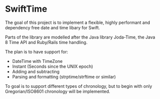 # SwiftTime
The goal of this project is to implement a flexible, highly performant and
dependency free date and time libary for Swift.

Parts of the library are modelled after the Java library Joda-Time, the Java 8
Time API and Ruby/Rails time handling. 

The plan is to have support for:

 * DateTime with TimeZone
 * Instant (Seconds since the UNIX epoch)
 * Adding and subtracting
 * Parsing and formatting (strptime/strftime or similar)

To goal is to support different types of chronology, but to begin with only
Gregorian/ISO8601 chronology will be implemented.
